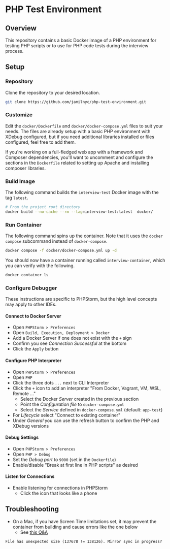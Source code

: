 # PHP Test Environment

## Overview

This repository contains a basic Docker image of a PHP environment for testing PHP scripts or to use for PHP code tests during the interview process.

## Setup

### Repository

Clone the repository to your desired location.

```bash
git clone https://github.com/jamilnyc/php-test-environment.git
```

### Customize

Edit the `docker/Dockerfile` and `docker/docker-compose.yml` files to suit your needs. The files are already setup with a basic PHP environment with XDebug configured, but if you need additional libraries installed or files configured, feel free to add them.

If you're working on a full-fledged web app with a framework and Composer dependencies, you'll want to uncomment and configure the sections in the `Dockerfile` related to setting up Apache and installing composer libraries.

### Build Image

The following command builds the `interview-test` Docker image with the tag `latest`.

```bash
# From the project root directory
docker build --no-cache --rm --tag=interview-test:latest  docker/
```

### Run Container

The following command spins up the container. Note that it uses the `docker compose` subcommand instead of `docker-compose`.

```bash
docker compose -f docker/docker-compose.yml up -d
```

You should now have a container running called `interview-container`, which you can verify with the following.

```bash
docker container ls
```

### Configure Debugger

These instructions are specific to PHPStorm, but the high level concepts may apply to other IDEs.

#### Connect to Docker Server

* Open `PHPStorm > Preferences`
* Open `Build, Execution, Deployment > Docker`
* Add a Docker Server if one does not exist with the `+` sign
* Confirm you see _Connection Successful_ at the bottom
* Click the `Apply` button

#### Configure PHP Interpreter

* Open `PHPStorm > Preferences`
* Open `PHP`
* Click the three dots `...` next to CLI Interpreter
* Click the `+` icon to add an interpreter "From Docker, Vagrant, VM, WSL, Remote ..."
  * Select the Docker _Server_ created in the previous section
  * Point the _Configuration file_ to `docker-compose.yml`
  * Select the _Service_ defined in `docker-compose.yml` (default: `app-test`)
* For _Lifecycle_ select "Connect to existing container"
* Under _General_ you can use the refresh button to confirm the PHP and XDebug versions

#### Debug Settings

* Open `PHPStorm > Preferences`
* Open `PHP > Debug`
* Set the _Debug port_ to `9000` (set in the `Dockerfile`)
* Enable/disable "Break at first line in PHP scripts" as desired

#### Listen for Connections

* Enable listening for connections in PHPStorm
  * Click the icon that looks like a phone

## Troubleshooting

* On a Mac, if you have Screen Time limitations set, it may prevent the container from building and cause errors like the one below
  * See [this Q&A](https://superuser.com/a/1649205/174595)

```
File has unexpected size (137678 != 138126). Mirror sync in progress?
```
